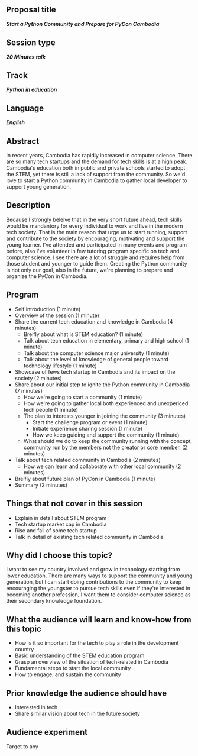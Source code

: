 ## Proposal title
__*Start a Python Community and Prepare for PyCon Cambodia*__

## Session type
__*20 Minutes talk*__

## Track
__*Python in education*__

## Language
__*English*__

## Abstract
In recent years, Cambodia has rapidly increased in computer science. There are so many tech startups and the demand for tech skills is at a high peak. Cambodia's education both in public and private schools started to adopt the STEM, yet there is still a lack of support from the community.
So we'd love to start a Python community in Cambodia to gather local developer to support young generation.

## Description
Because I strongly beleive that in the very short future ahead, tech skills would be mandantory for every individual to work and live in the modern tech society. That is the main reason that urge us to start running, support and contribute to the society by encouraging, motivating and support the young learner. I've attended and participated in many events and program before, also I've volunteer in few tutoring program specific on tech and computer science. I see there are a lot of struggle and requires help from those student and younger to guide them.
Creating the Python community is not only our goal, also in the future, we're planning to prepare and organize the PyCon in Cambodia.

## Program
- Self introduction (1 minute)
- Overview of the session (1 minute)
- Share the current tech education and knowledge in Cambodia (4 minutes)
    - Breifly about what is STEM education? (1 minute)
    - Talk about tech education in elementary, primary and high school (1 minute)
    - Talk about the computer science major university (1 minute)
    - Talk about the level of knowledge of general people toward technology lifestyle (1 minute)
- Showcase of fews tech startup in Cambodia and its impact on the society (2 minutes)
- Share about our initial step to ignite the Python community in Cambodia (7 minutes)
    - How we're going to start a community (1 minute)
    - How we're going to gather local both experienced and unexpericed tech people (1 minute)
    - The plan to interests younger in joining the community (3 minutes)
        - Start the challenge program or event (1 minute)
        - Initiate experience sharing session (1 minute)
        - How we keep guiding and support the community (1 minute)
    - What should we do to keep the community running with the concept, community run by the members not the creator or core member. (2 minutes)
- Talk about tech related community in Cambodia (2 minutes)
    - How we can learn and collaborate with other local community (2 minutes)
- Breifly about future plan of PyCon in Cambodia (1 minute)
- Summary (2 minutes)

## Things that not cover in this session
- Explain in detail about STEM program
- Tech startup market cap in Cambodia
- Rise and fall of some tech startup
- Talk in detail of existing tech related community in Cambodia

## Why did I choose this topic?
I want to see my country involved and grow in technology starting from lower education. There are many ways to support the community and young generation, but I can start doing contributions to the community to keep encouraging the youngster to pursue tech skills even if they're interested in becoming another profession, I want them to consider computer science as their secondary knowledge foundation.

## What the audience will learn and know-how from this topic
- How is it so important for the tech to play a role in the development country
- Basic understanding of the STEM education program
- Grasp an overview of the situation of tech-related in Cambodia
- Fundamental steps to start the local community
- How to engage, and sustain the community

## Prior knowledge the audience should have
- Interested in tech
- Share similar vision about tech in the future society

## Audience experiment
Target to any
